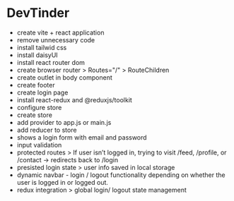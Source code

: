 # DevTinder

- create vite + react application
- remove unnecessary code 
- install tailwid css
- install daisyUI
- install react router dom
- create browser router > Routes="/" > RouteChildren 
- create outlet in body component
- create footer
- create login page
- install react-redux and @reduxjs/toolkit
- configure store 
- create store
- add provider to app.js or main.js
- add reducer to store
- shows a login form with email and password
- input validation
- protected routes > If user isn’t logged in, trying to visit /feed, /profile, or /contact → redirects back to /login
- presisted login state > user info saved in local storage
- dynamic navbar - login / logout functionality depending on whether the user is logged in or logged out.
- redux integration > global login/ logout state management
